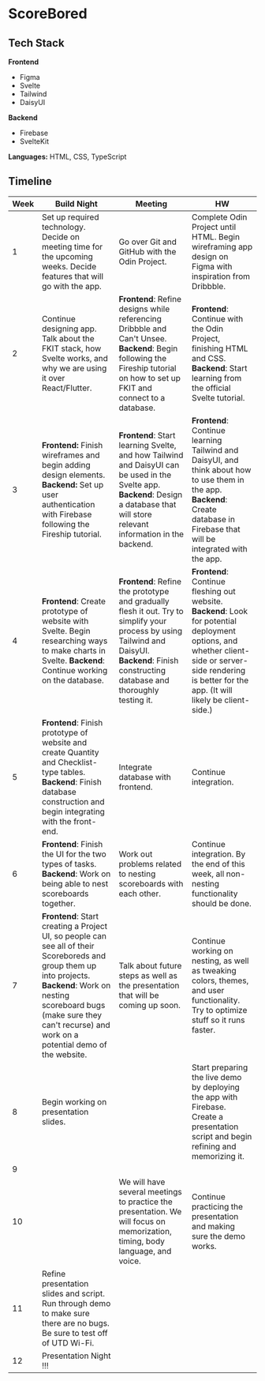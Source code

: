 # ScoreBored


## Tech Stack

**Frontend** 
- Figma
- Svelte
- Tailwind
- DaisyUI

**Backend** 
- Firebase
- SvelteKit

**Languages:** HTML, CSS, TypeScript




## Timeline
| Week | Build Night                                                                                                                                                                                                                                     | Meeting                                                                                                                                                                                         | HW                                                                                                                                                                                                        |
|------|-------------------------------------------------------------------------------------------------------------------------------------------------------------------------------------------------------------------------------------------------|-------------------------------------------------------------------------------------------------------------------------------------------------------------------------------------------------|-----------------------------------------------------------------------------------------------------------------------------------------------------------------------------------------------------------|
| 1    | Set up required technology. Decide on meeting time for the upcoming weeks. Decide features that will go with the app.                                                                                                                           | Go over Git and GitHub with the Odin Project.                                                                                                                                                   | Complete Odin Project until HTML. Begin wireframing app design on Figma with inspiration from Dribbble.                                                                                                   |
| 2    | Continue designing app. Talk about the FKIT stack, how Svelte works, and why we are using it over React/Flutter.                                                                                                                                | **Frontend**: Refine designs while referencing Dribbble and Can't Unsee. **Backend**: Begin following the Fireship tutorial on how to set up FKIT and connect to a database.                    | **Frontend**: Continue with the Odin Project, finishing HTML and CSS. **Backend**: Start learning from the official Svelte tutorial.                                                                      |
| 3    | **Frontend:** Finish wireframes and begin adding design elements. **Backend:** Set up user authentication with Firebase following the Fireship tutorial.                                                                                        | **Frontend**: Start learning Svelte, and how Tailwind and DaisyUI can be used in the Svelte app. **Backend**: Design a database that will store relevant information in the backend.            | **Frontend**: Continue learning Tailwind and DaisyUI, and think about how to use them in the app. **Backend**: Create database in Firebase that will be integrated with the app.                          |
| 4    | **Frontend**: Create prototype of website with Svelte. Begin researching ways to make charts in Svelte. **Backend**: Continue working on the database.                                                                                          | **Frontend**: Refine the prototype and gradually flesh it out. Try to simplify your process by using Tailwind and DaisyUI. **Backend**: Finish constructing database and thoroughly testing it. | **Frontend**: Continue fleshing out website. **Backend**: Look for potential deployment options, and whether client-side or server-side rendering is better for the app. (It will likely be client-side.) |
| 5    | **Frontend**: Finish prototype of website and create Quantity and Checklist-type tables. **Backend**: Finish database construction and begin integrating with the front-end.                                                                    | Integrate database with frontend.                                                                                                                                                               | Continue integration.                                                                                                                                                                                     |
| 6    | **Frontend**: Finish the UI for the two types of tasks. **Backend**: Work on being able to nest scoreboards together.                                                                                                                           | Work out problems related to nesting scoreboards with each other.                                                                                                                               | Continue integration. By the end of this week, all non-nesting functionality should be done.                                                                                                              |
| 7    | **Frontend**: Start creating a Project UI, so people can see all of their Scoreboreds and group them up into projects. **Backend**: Work on nesting scoreboard bugs (make sure they can't recurse) and work on a potential demo of the website. | Talk about future steps as well as the presentation that will be coming up soon.                                                                                                                | Continue working on nesting, as well as tweaking colors, themes, and user functionality. Try to optimize stuff so it runs faster.                                                                         |
| 8    | Begin working on presentation slides.                                                                                                                                                                                                           |                                                                                                                                                                                                 | Start preparing the live demo by deploying the app with Firebase. Create a presentation script and begin refining and memorizing it.                                                                      |
| 9    |                                                                                                                                                                                                                                                 |                                                                                                                                                                                                 |                                                                                                                                                                                                           |
| 10   |                                                                                                                                                                                                                                                 | We will have several meetings to practice the presentation. We will focus on memorization, timing, body language, and voice.                                                                    | Continue practicing the presentation and making sure the demo works.                                                                                                                                      |
| 11   | Refine presentation slides and script. Run through demo to make sure there are no bugs. Be sure to test off of UTD Wi-Fi.                                                                                                                       |                                                                                                                                                                                                 |                                                                                                                                                                                                           |
| 12   | Presentation Night !!!                                                                                                                                                                                                                          |                                                                                                                                                                                                 |                                                                                                                                                                                                           |                                                                                                                                                           |